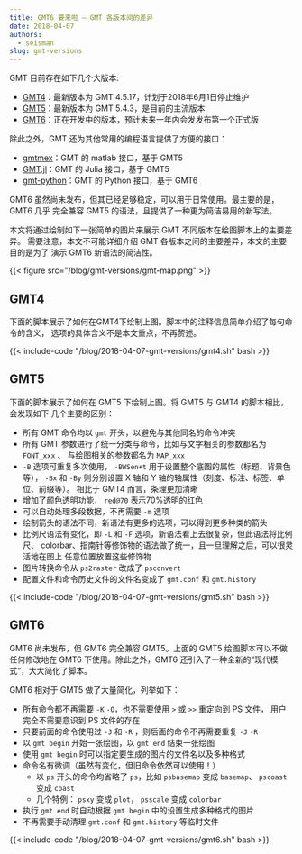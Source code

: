 ```yaml
---
title: GMT6 要来啦 — GMT 各版本间的差异
date: 2018-04-07
authors:
  - seisman
slug: gmt-versions
---
```


GMT 目前存在如下几个大版本:

- [GMT4](https://www.soest.hawaii.edu/gmt/)：最新版本为 GMT 4.5.17，计划于2018年6月1日停止维护
- [GMT5](http://gmt.soest.hawaii.edu/doc/5.4.3/)：最新版本为 GMT 5.4.3，是目前的主流版本
- [GMT6](http://gmt.soest.hawaii.edu/doc/latest/)：正在开发中的版本，预计未来一年内会发发布第一个正式版

除此之外，GMT 还为其他常用的编程语言提供了方便的接口：

- [gmtmex](https://github.com/GenericMappingTools/gmtmex)：GMT 的 matlab 接口，基于 GMT5
- [GMT.jl](https://github.com/GenericMappingTools/GMT.jl)：GMT 的 Julia 接口，基于 GMT5
- [gmt-python](https://github.com/GenericMappingTools/gmt-python)：GMT 的 Python 接口，基于 GMT6

GMT6 虽然尚未发布，但其已经足够稳定，可以用于日常使用。最主要的是，GMT6 几乎
完全兼容 GMT5 的语法，且提供了一种更为简洁易用的新写法。

本文将通过绘制如下一张简单的图片来展示 GMT 不同版本在绘图脚本上的主要差异。
需要注意，本文不可能详细介绍 GMT 各版本之间的主要差异，本文的主要目的是为了
演示 GMT6 新语法的简洁性。

{{< figure src="/blog/gmt-versions/gmt-map.png" >}}

## GMT4

下面的脚本展示了如何在GMT4下绘制上图。脚本中的注释信息简单介绍了每句命令的含义，
选项的具体含义不是本文重点，不再赘述。

{{< include-code "/blog/2018-04-07-gmt-versions/gmt4.sh" bash >}}

## GMT5

下面的脚本展示了如何在 GMT5 下绘制上图。将 GMT5 与 GMT4 的脚本相比，会发现如下
几个主要的区别：

-   所有 GMT 命令均以 `gmt` 开头，以避免与其他同名的命令冲突
-   所有 GMT 参数进行了统一分类与命令，比如与文字相关的参数都名为 `FONT_xxx` 、
    与绘图相关的参数都名为 `MAP_xxx`
-   `-B` 选项可重复多次使用， `-BWSen+t` 用于设置整个底图的属性（标题、背景色等），
    `-Bx` 和 `-By` 则分别设置 X 轴和 Y 轴的轴属性（刻度、标注、标签、单位、前缀等）。
    相比于 GMT4 而言，条理更加清晰
-   增加了颜色透明功能， `red@70` 表示70%透明的红色
-   可以自动处理多段数据，不再需要 `-m` 选项
-   绘制箭头的语法不同，新语法有更多的选项，可以得到更多种类的箭头
-   比例尺语法有变化，即 `-L` 和 `-F` 选项，新语法看上去很复杂，但此语法将比例尺、
    colorbar、指南针等修饰物的语法做了统一，且一旦理解之后，可以很灵活地在图上
    任意位置放置这些修饰物
-   图片转换命令从 `ps2raster` 改成了 `psconvert`
-   配置文件和命令历史文件的文件名变成了 `gmt.conf` 和 `gmt.history`

{{< include-code "/blog/2018-04-07-gmt-versions/gmt5.sh" bash >}}

## GMT6

GMT6 尚未发布，但 GMT6 完全兼容 GMT5。上面的 GMT5 绘图脚本可以不做任何修改地在
GMT6 下使用。除此之外，GMT6 还引入了一种全新的“现代模式”，大大简化了脚本。

GMT6 相对于 GMT5 做了大量简化，列举如下：

-   所有命令都不再需要 `-K` `-O`，也不需要使用 `>` 或 `>>` 重定向到 PS 文件，
    用户完全不需要意识到 PS 文件的存在
-   只要前面的命令使用过 `-J` 和 `-R` ，则后面的命令不再需要重复 `-J` `-R`
-   以 `gmt begin` 开始一张绘图，以 `gmt end` 结束一张绘图
-   使用 `gmt begin` 时可以指定要生成的图片的文件名以及多种格式
-   命令名有微调（虽然有变化，但旧命令依然可以使用！）
    -   以 `ps` 开头的命令均省略了 `ps`，比如 `psbasemap` 变成 `basemap`、
        `pscoast` 变成 `coast`
    -   几个特例： `psxy` 变成 `plot`， `psscale` 变成 `colorbar`
-   执行 `gmt end` 时自动根据 `gmt begin` 中的设置生成多种格式的图片
-   不再需要手动清理 `gmt.conf` 和 `gmt.history` 等临时文件

{{< include-code "/blog/2018-04-07-gmt-versions/gmt6.sh" bash >}}
